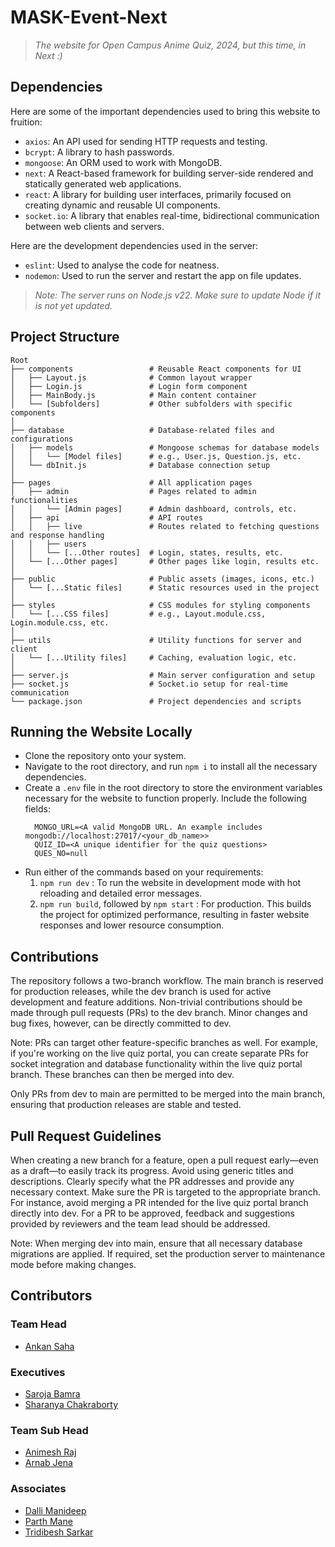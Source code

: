 # MASK-Event-Next
> _The website for Open Campus Anime Quiz, 2024, but this time, in Next :)_

## Dependencies  
Here are some of the important dependencies used to bring this website to fruition:
- `axios`: An API used for sending HTTP requests and testing.
- `bcrypt`: A library to hash passwords.
- `mongoose`: An ORM used to work with MongoDB.
- `next`: A React-based framework for building server-side rendered and statically generated web applications.
- `react`: A library for building user interfaces, primarily focused on creating dynamic and reusable UI components.
- `socket.io`: A library that enables real-time, bidirectional communication between web clients and servers.

Here are the development dependencies used in the server:
- `eslint`: Used to analyse the code for neatness.
- `nodemon`: Used to run the server and restart the app on file updates.

> _Note: The server runs on Node.js v22. Make sure to update Node if it is not yet updated._

## Project Structure
```
Root
├── components                 # Reusable React components for UI
│   ├── Layout.js              # Common layout wrapper
│   ├── Login.js               # Login form component
│   ├── MainBody.js            # Main content container
│   └── [Subfolders]           # Other subfolders with specific components
│
├── database                   # Database-related files and configurations
│   ├── models                 # Mongoose schemas for database models
│   │   └── [Model files]      # e.g., User.js, Question.js, etc.
│   └── dbInit.js              # Database connection setup
│
├── pages                      # All application pages
│   ├── admin                  # Pages related to admin functionalities
│   │   └── [Admin pages]      # Admin dashboard, controls, etc.
│   ├── api                    # API routes
│   │   ├── live               # Routes related to fetching questions and response handling
│   │   ├── users
│   │   └── [...Other routes]  # Login, states, results, etc.
│   └── [...Other pages]       # Other pages like login, results etc.
│
├── public                     # Public assets (images, icons, etc.)
│   └── [...Static files]      # Static resources used in the project
│
├── styles                     # CSS modules for styling components
│   └── [...CSS files]         # e.g., Layout.module.css, Login.module.css, etc.
│
├── utils                      # Utility functions for server and client
│   └── [...Utility files]     # Caching, evaluation logic, etc.
│
├── server.js                  # Main server configuration and setup
├── socket.js                  # Socket.io setup for real-time communication
└── package.json               # Project dependencies and scripts
```

## Running the Website Locally
- Clone the repository onto your system.
- Navigate to the root directory, and run `npm i` to install all the necessary dependencies.
- Create a `.env` file in the root directory to store the environment variables necessary for the website to function properly. Include the following fields:
  ```
    MONGO_URL=<A valid MongoDB URL. An example includes mongodb://localhost:27017/<your_db_name>>
    QUIZ_ID=<A unique identifier for the quiz questions>
    QUES_NO=null
  ```
- Run either of the commands based on your requirements:
   1) `npm run dev` : To run the website in development mode with hot reloading and detailed error messages.
   2) `npm run build`, followed by `npm start` : For production. This builds the project for optimized performance, resulting in faster website responses and lower resource consumption.

## Contributions
The repository follows a two-branch workflow. The main branch is reserved for production releases, while the dev branch is used for active development and feature additions.
Non-trivial contributions should be made through pull requests (PRs) to the dev branch. Minor changes and bug fixes, however, can be directly committed to dev.

Note: PRs can target other feature-specific branches as well. For example, if you're working on the live quiz portal, you can create separate PRs for socket integration and database functionality within the live quiz portal branch. These branches can then be merged into dev.

Only PRs from dev to main are permitted to be merged into the main branch, ensuring that production releases are stable and tested.

## Pull Request Guidelines
When creating a new branch for a feature, open a pull request early—even as a draft—to easily track its progress.
Avoid using generic titles and descriptions. Clearly specify what the PR addresses and provide any necessary context.
Make sure the PR is targeted to the appropriate branch. For instance, avoid merging a PR intended for the live quiz portal branch directly into dev.
For a PR to be approved, feedback and suggestions provided by reviewers and the team lead should be addressed.

Note: When merging dev into main, ensure that all necessary database migrations are applied. If required, set the production server to maintenance mode before making changes.


## Contributors
### Team Head  
- [Ankan Saha](https://github.com/ItsAnkan)
### Executives  
- [Saroja Bamra](https://github.com/sarojabamra)
- [Sharanya Chakraborty](https://github.com/destryptor)
### Team Sub Head
- [Animesh Raj](https://github.com/wildcraft958)
- [Arnab Jena](https://github.com/arnabara4)
### Associates
- [Dalli Manideep](https://github.com/DalliMani)
- [Parth Mane](https://www.youtube.com/watch?v=dQw4w9WgXcQ)
- [Tridibesh Sarkar](https://github.com/tridibesh9)
